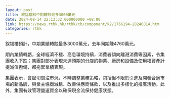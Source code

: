 ```yaml
---
layout: post
title: 叙福樓料中期轉蝕最多3000萬元
date: 2024-08-14 22:13:32.000000000 +08:00
link: https://news.rthk.hk/rthk/ch/component/k2/1766194-20240814.htm
categories: rthk
---
```


叙福樓預計，中期業績轉蝕最多3000萬元，去年同期賺4760萬元。

期內業績轉虧，全球經濟不穩、高息環境持續，消費者傾向離港消費等因素，令集團收入下跌；集團對部分表現未達預期的分店的物業、廠房和設備及使用權資產計提減值撥備，都拖累業績表現。

集團表示，會密切關注市況，不時調整業務策略，包括但不限於引進及開發合適市場的新品牌，與業主協商減租、改善供應商條款，以及推出多樣化的推廣活動。此外，集團有效管理營運資金以確保現金流保持健康狀態。
